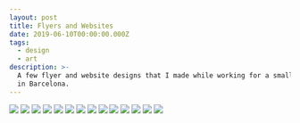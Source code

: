 ```yaml
---
layout: post
title: Flyers and Websites
date: 2019-06-10T00:00:00.000Z
tags:
  - design
  - art
description: >-
  A few flyer and website designs that I made while working for a small gallery
  in Barcelona.
---
```


<img src="https://www.dropbox.com/s/eez4fw1z6eno1pf/alemany.jpg?raw=1" class="post-img">
<img src="https://www.dropbox.com/s/rnmbspv5t25d8eh/yo_martin.jpg?raw=1" class="post-img">
<img src="https://www.dropbox.com/s/pl048gu3rsmhujx/harwood.jpg?raw=1" class="post-img">
<img src="https://www.dropbox.com/s/bwi7obcxpg7aq4z/mailove.jpg?raw=1" class="post-img">
<img src="https://www.dropbox.com/s/pwkwswwwqca79la/subirachs.jpg?raw=1" class="post-img">
<img src="https://www.dropbox.com/s/os46sqw092atuhy/ballve.jpg?raw=1" class="post-img">
<img src="https://www.dropbox.com/s/l0jhymo61ep77eh/ceballos.jpg?raw=1" class="post-img">
<img src="https://www.dropbox.com/s/9195ym3aoy0ldra/domenech.jpg?raw=1" class="post-img">
<img src="https://www.dropbox.com/s/djsee64h7zv3crc/jasna.jpg?raw=1" class="post-img">
<img src="https://www.dropbox.com/s/2fwrrps28gea9tx/miky.jpg?raw=1" class="post-img">
<img src="https://www.dropbox.com/s/972s1fzn423lq84/nachebauer.jpg?raw=1" class="post-img">
<img src="https://www.dropbox.com/s/4s1rf5jiqvl08w8/raset.jpg?raw=1" class="post-img">
<img src="https://www.dropbox.com/s/w6op0iiuvfpa5vt/schroeder.jpg?raw=1" class="post-img">
<img src="https://www.dropbox.com/s/n6srfh2fe2vrlbs/vilanova.jpg?raw=1" class="post-img">

